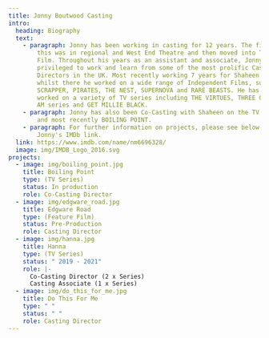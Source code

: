 ```yaml
---
title: Jonny Boutwood Casting
intro:
  heading: Biography
  text:
    - paragraph: Jonny has been working in casting for 12 years. The first 3 years of
        this was in regional and West End Theatre and then moved into TV and
        Film. Throughout his years as an assistant and associate, Jonny has been
        privileged to work and learn from some of the most prolific Casting
        Directors in the UK. Most recently working 7 years for Shaheen Baig and
        whilst there he worked on a wide range of Independent Films, such as;
        SCRAPPER, PIRATES, THE NEST, SUPERNOVA and RARE BEASTS. He has also
        worked on a variety of TV series including THE VIRTUES, THREE GIRLS, I
        AM series and GET MILLIE BLACK.
    - paragraph: Jonny has also been Co-Casting with Shaheen on the TV series of HANNA
        and most recently BOILING POINT.
    - paragraph: For further information on projects, please see below and visit
        Jonny's IMDb link.
  link: https://www.imdb.com/name/nm6696328/
  image: img/IMDB_Logo_2016.svg
projects:
  - image: img/boiling_point.jpg
    title: Boiling Point
    type: (TV Series)
    status: In production
    role: Co-Casting Director
  - image: img/edgware_road.jpg
    title: Edgware Road
    type: (Feature Film)
    status: Pre-Production
    role: Casting Director
  - image: img/hanna.jpg
    title: Hanna
    type: (TV Series)
    status: " 2019 - 2021"
    role: |-
      Co-Casting Director (2 x Series)
      Casting Associate (1 x Series)
  - image: img/do_this_for_me.jpg
    title: Do This For Me
    type: " "
    status: " "
    role: Casting Director
---
```

